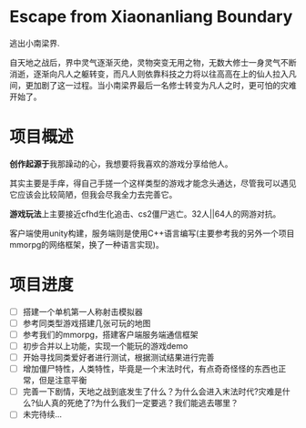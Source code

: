 # Escape from Xiaonanliang Boundary

逃出小南梁界.

自天地之战后，界中灵气逐渐灭绝，灵物突变无用之物，无数大修士一身灵气不断消逝，逐渐向凡人之躯转变，而凡人则依靠科技之力将以往高高在上的仙人拉入凡间，更加剧了这一过程。当小南梁界最后一名修士转变为凡人之时，更可怕的灾难开始了。



# 项目概述

**创作起源于**我那躁动的心，我想要将我喜欢的游戏分享给他人。

其实主要是手痒，得自己手搓一个这样类型的游戏才能念头通达，尽管我可以遇见它应该会比较简陋，但我会尽我全力去完善它。

**游戏玩法**上主要接近cfhd生化追击、cs2僵尸逃亡。32人||64人的网游对抗。

客户端使用unity构建，服务端则是使用C++语言编写(主要参考我的另外一个项目mmorpg的网络框架，换了一种语言实现)。



# 项目进度

- [ ] 搭建一个单机第一人称射击模拟器
- [ ] 参考同类型游戏搭建几张可玩的地图
- [ ] 参考我们的mmorpg，搭建客户端服务端通信框架
- [ ] 初步合并以上功能，实现一个能玩的游戏demo
- [ ] 开始寻找同类爱好者进行测试，根据测试结果进行完善
- [ ] 增加僵尸特性，人类特性，毕竟是一个末法时代，有点奇奇怪怪的东西也正常，但是注意平衡
- [ ] 完善一下剧情，天地之战到底发生了什么？为什么会进入末法时代?灾难是什么?仙人真的死绝了?为什么我们一定要逃？我们能逃去哪里？
- [ ] 未完待续...